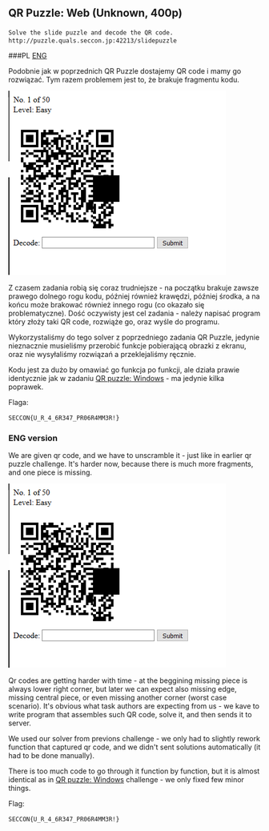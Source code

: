 ## QR Puzzle: Web (Unknown, 400p)

    Solve the slide puzzle and decode the QR code.
    http://puzzle.quals.seccon.jp:42213/slidepuzzle

###PL
[ENG](#eng-version)

Podobnie jak w poprzednich QR Puzzle dostajemy QR code i mamy go rozwiązać. Tym razem problemem jest to, że brakuje fragmentu kodu.

![](screen.png)

Z czasem zadania robią się coraz trudniejsze - na początku brakuje zawsze prawego dolnego rogu kodu, później również krawędzi, później środka, a na końcu może brakować również innego rogu (co okazało się problematyczne).
Dość oczywisty jest cel zadania - należy napisać program który złoży taki QR code, rozwiąże go, oraz wyśle do programu.

Wykorzystaliśmy do tego solver z poprzedniego zadania QR Puzzle, jedynie nieznacznie musieliśmy przerobić funkcje pobierającą obrazki z ekranu, oraz nie wysyłaliśmy rozwiązań a przeklejaliśmy ręcznie.

Kodu jest za dużo by omawiać go funkcja po funkcji, ale działa prawie identycznie jak w zadaniu [QR puzzle: Windows](https://github.com/p4-team/ctf/tree/master/2015-12-05-seccon/qr_windows_200) - ma jedynie kilka poprawek.

Flaga:

    SECCON{U_R_4_6R347_PR06R4MM3R!}



### ENG version

We are given qr code, and we have to unscramble it - just like in earlier qr puzzle challenge. It's harder now, because there is much more fragments, and one piece is missing.

![](screen.png)

Qr codes are getting harder with time - at the beggining missing piece is always lower right corner, but later we can expect also missing edge, missing central piece, or even missing another corner (worst case scenario).
It's obvious what task authors are expecting from us - we kave to write program that assembles such QR code, solve it, and then sends it to server.

We used our solver from previons challenge - we only had to slightly rework function that captured qr code, and we didn't sent solutions automatically (it had to be done manually).

There is too much code to go through it function by function, but it is almost identical as in [QR puzzle: Windows](https://github.com/p4-team/ctf/tree/master/2015-12-05-seccon/qr_windows_200) challenge - we only fixed few minor things.

Flag:

    SECCON{U_R_4_6R347_PR06R4MM3R!}
